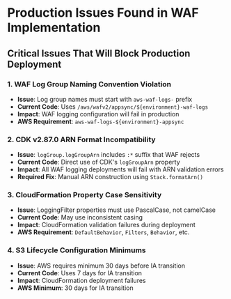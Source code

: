 # Production Issues Found in WAF Implementation

## Critical Issues That Will Block Production Deployment

### 1. WAF Log Group Naming Convention Violation
- **Issue**: Log group names must start with `aws-waf-logs-` prefix
- **Current Code**: Uses `/aws/wafv2/appsync/${environment}-waf-logs`
- **Impact**: WAF logging configuration will fail in production
- **AWS Requirement**: `aws-waf-logs-${environment}-appsync`

### 2. CDK v2.87.0 ARN Format Incompatibility
- **Issue**: `logGroup.logGroupArn` includes `:*` suffix that WAF rejects
- **Current Code**: Direct use of CDK's `logGroupArn` property
- **Impact**: All WAF logging deployments will fail with ARN validation errors
- **Required Fix**: Manual ARN construction using `Stack.formatArn()`

### 3. CloudFormation Property Case Sensitivity
- **Issue**: LoggingFilter properties must use PascalCase, not camelCase
- **Current Code**: May use inconsistent casing
- **Impact**: CloudFormation validation failures during deployment
- **AWS Requirement**: `DefaultBehavior`, `Filters`, `Behavior`, etc.

### 4. S3 Lifecycle Configuration Minimums
- **Issue**: AWS requires minimum 30 days before IA transition
- **Current Code**: Uses 7 days for IA transition
- **Impact**: CloudFormation deployment failures
- **AWS Minimum**: 30 days for IA transition
